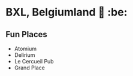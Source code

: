 # BXL, Belgiumland :beers: :be:

## Fun Places

- Atomium 
- Delirium
- Le Cercueil Pub
- Grand Place

